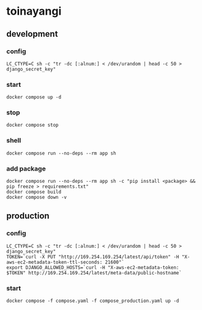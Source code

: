 # toinayangi

## development

### config

```shell
LC_CTYPE=C sh -c "tr -dc [:alnum:] < /dev/urandom | head -c 50 > django_secret_key"
```

### start

```shell
docker compose up -d
```

### stop

```shell
docker compose stop
```

### shell

```shell
docker compose run --no-deps --rm app sh
```

### add package

```shell
docker compose run --no-deps --rm app sh -c "pip install <package> && pip freeze > requirements.txt"
docker compose build
docker compose down -v
```

## production

### config

```shell
LC_CTYPE=C sh -c "tr -dc [:alnum:] < /dev/urandom | head -c 50 > django_secret_key"
TOKEN=`curl -X PUT "http://169.254.169.254/latest/api/token" -H "X-aws-ec2-metadata-token-ttl-seconds: 21600"`
export DJANGO_ALLOWED_HOSTS=`curl -H "X-aws-ec2-metadata-token: $TOKEN" http://169.254.169.254/latest/meta-data/public-hostname`
```

### start

```shell
docker compose -f compose.yaml -f compose_production.yaml up -d
```
